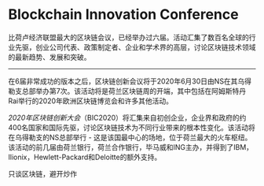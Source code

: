 # Blockchain Innovation Conference

比荷卢经济联盟最大的区块链会议，已经举办过六届。活动汇集了数百名全球的行业先驱，创业公司代表、政策制定者、企业和学术界的高层，讨论区块链技术领域的最新趋势、发展和突破。

---

在6届非常成功的版本之后，区块链创新会议将于2020年6月30日由NS在其乌得勒支总部举办第7次。该活动将是荷兰区块链周的开端，其中包括在阿姆斯特丹Rai举行的2020年欧洲区块链博览会和许多其他活动。

*2020年区块链创新大会*（BIC2020）将汇集来自初创企业，企业界和政府的约400名国家和国际先驱，讨论区块链技术为不同行业带来的根本性变化。该活动将在乌得勒支的NS总部举行 - 这是该国最中心的场地，位于荷兰最大的火车枢纽。该活动的前几届由荷兰银行，荷兰合作银行，毕马威和ING主办，并得到了IBM，Ilionix，Hewlett-Packard和Deloitte的额外支持。

只谈区块链，避开炒作
